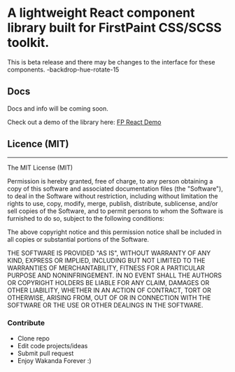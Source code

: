 # A lightweight React component library built for FirstPaint CSS/SCSS toolkit.

This is beta release and there may be changes to the interface for these components. -backdrop-hue-rotate-15

## Docs
Docs and info will be coming soon.


Check out a demo of the library here: [FP React Demo](https://fp-react.netlify.app)

## Licence (MIT)
____________________
The MIT License (MIT)

Permission is hereby granted, free of charge, to any person obtaining a copy of this software and associated documentation files (the "Software"), to deal in the Software without restriction, including without limitation the rights to use, copy, modify, merge, publish, distribute, sublicense, and/or sell copies of the Software, and to permit persons to whom the Software is furnished to do so, subject to the following conditions:

The above copyright notice and this permission notice shall be included in all copies or substantial portions of the Software.

THE SOFTWARE IS PROVIDED "AS IS", WITHOUT WARRANTY OF ANY KIND, EXPRESS OR IMPLIED, INCLUDING BUT NOT LIMITED TO THE WARRANTIES OF MERCHANTABILITY, FITNESS FOR A PARTICULAR PURPOSE AND NONINFRINGEMENT. IN NO EVENT SHALL THE AUTHORS OR COPYRIGHT HOLDERS BE LIABLE FOR ANY CLAIM, DAMAGES OR OTHER LIABILITY, WHETHER IN AN ACTION OF CONTRACT, TORT OR OTHERWISE, ARISING FROM, OUT OF OR IN CONNECTION WITH THE SOFTWARE OR THE USE OR OTHER DEALINGS IN THE SOFTWARE.

### Contribute
* Clone repo
* Edit code projects/ideas
* Submit pull request
* Enjoy
Wakanda Forever :)
